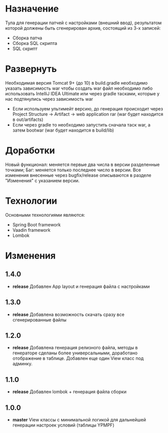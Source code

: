 # Назначение
Тула для генерации патчей с настройками (внешний ввод), результатом которой должены быть сгенерирован архив, состоящий из 3-х записей:
* Сборка патча
* Сборка SQL скрипта
* SQL скрипт

# Развернуть    
Необходимая версия Tomcat 9+ (до 10)
в build.gradle необходимо указать зависимость war
чтобы создать war файл необходимо либо использовать IntelliJ IDEA Ultimate или через gradle тасками, которые у нас подтянулись через зависимость war
* Если используем ультимейт версию, до генерация происходит через Project Structure -> Artifact -> web application rar (war будет находится в out/artifacts)
* Если через gradle то необходимо запустить сначала таск war, а затем bootwar (war будет находится в build/lib)

# Доработки
Новый функционал: меняется первые два числа в версии разделенные точками;
Баг: меняется только последнее число в версии.
Все изменения внесенные через bugfix/release описываются в разделе "Изменения" с указанием версии.

# Технологии
Основными технологиями являются:
* Spring Boot framework
* Vaadin framework
* Lombok

# Изменения
## 1.4.0
* **release** Добавлен App layout и генерация файла с настройками
## 1.3.0
* **release** Добавлена возможность скачать сразу все сгенерированные файлы
## 1.2.0
* **release** Добавлена генерация релизного файла, методы в генераторе сделаны более универсальными, доработано отображение в таблице. Добавлен еще один View класс под админку.
## 1.1.0
* **release** Добавлен lombok + генерация файла сборки 
## 1.0.0
* **master** View классы с минимальной логикой для дальнейшей генерации настроек условий (таблицы YPMPF)  
